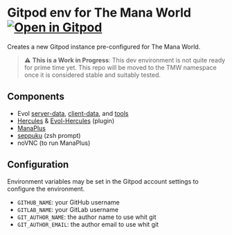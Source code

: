 # Gitpod env for The Mana World &nbsp; [![Open in Gitpod](https://img.shields.io/badge/Gitpod-ready-blue?logo=gitpod)](https://gitpod.io/#https://github.com/Helianthella/evol-gitpod)

Creates a new Gitpod instance pre-configured for The Mana World.

> ⚠️ **This is a Work in Progress**: This dev environment is not quite ready for prime time yet.
  This repo will be moved to the TMW namespace once it is considered stable and suitably tested.

## Components
- Evol [server-data](https://gitlab.com/evol/serverdata), [client-data](https://gitlab.com/evol/clientdata), and [tools](https://gitlab.com/evol/evol-tools)
- [Hercules](https://gitlab.com/evol/hercules) & [Evol-Hercules](https://gitlab.com/evol/evol-hercules) (plugin)
- [ManaPlus](https://gitlab.com/manaplus/manaplus)
- [seppuku](https://github.com/Helianthella/seppuku) (zsh prompt)
- noVNC (to run ManaPlus)

## Configuration
Environment variables may be set in the Gitpod account settings to configure the environment.

- `GITHUB_NAME`: your GitHub username
- `GITLAB_NAME`: your GitLab username
- `GIT_AUTHOR_NAME`: the author name to use whit git
- `GIT_AUTHOR_EMAIL`: the author email to use whit git
